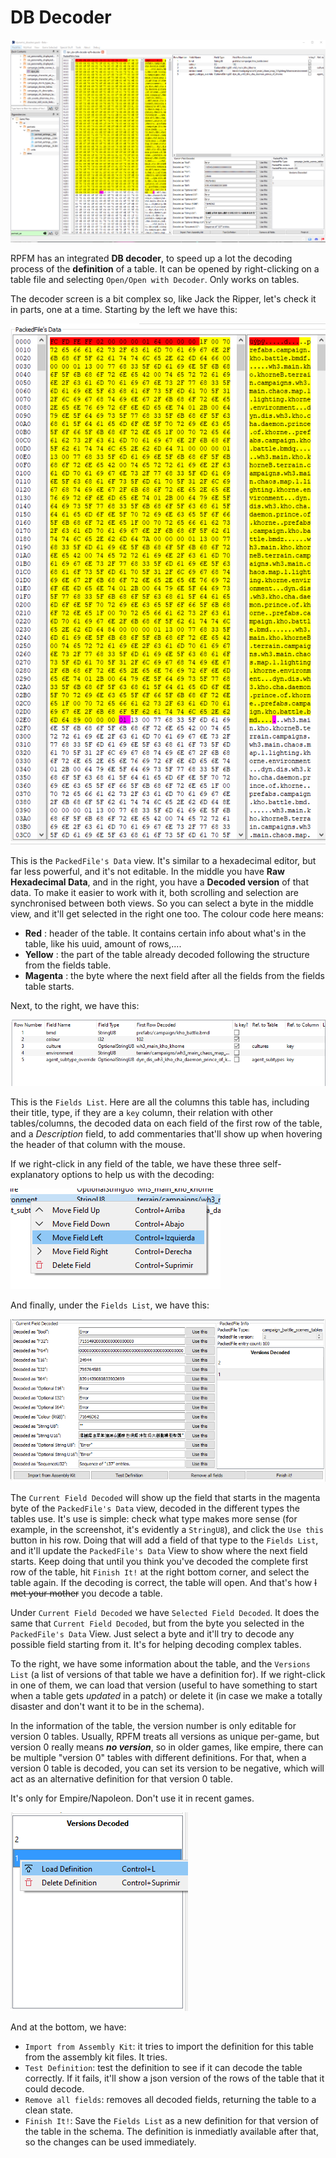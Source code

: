 # DB Decoder

![Decoding your life, one step at a time.](./images/image23.png)

RPFM has an integrated **DB decoder**, to speed up a lot the decoding process of the **definition** of a table. It can be opened by right-clicking on a table file and selecting `Open/Open with Decoder`. Only works on tables.

The decoder screen is a bit complex so, like Jack the Ripper, let's check it in parts, one at a time. Starting by the left we have this:

![Raw data... like raw meat, but less toxic.](./images/image24.png)

This is the `PackedFile's Data` view. It's similar to a hexadecimal editor, but far less powerful, and it's not editable. In the middle you have **Raw Hexadecimal Data**, and in the right, you have a **Decoded version** of that data. To make it easier to work with it, both scrolling and selection are synchronised between both views. So you can select a byte in the middle view, and it'll get selected in the right one too. The colour code here means:

- **Red** : header of the table. It contains certain info about what's in the table, like his uuid, amount of rows,....
- **Yellow** : the part of the table already decoded following the structure from the fields table.
- **Magenta** : the byte where the next field after all the fields from the fields table starts.

Next, to the right, we have this:

![Fields.... like normal ones, but with less cows.](./images/image25.png)

This is the `Fields List`. Here are all the columns this table has, including their title, type, if they are a `key` column, their relation with other tables/columns, the decoded data on each field of the first row of the table, and a *Description* field, to add commentaries that'll show up when hovering the header of that column with the mouse.

If we right-click in any field of the table, we have these three self-explanatory options to help us with the decoding:

![Moving up and down.....](./images/image26.png)

And finally, under the `Fields List`, we have this:

![The guts of the decoder, exposed.](./images/image27.png)

The `Current Field Decoded` will show up the field that starts in the magenta byte of the `PackedFile's Data` view, decoded in the different types the tables use. It's use is simple: check what type makes more sense (for example, in the screenshot, it's evidently a `StringU8`), and click the `Use this` button in his row. Doing that will add a field of that type to the `Fields List`, and it'll update the `PackedFile's Data` View to show where the next field starts. Keep doing that until you think you've decoded the complete first row of the table, hit `Finish It!` at the right bottom corner, and select the table again. If the decoding is correct, the table will open. And that's how <s>I met your mother</s> you decode a table.

Under `Current Field Decoded` we have `Selected Field Decoded`. It does the same that `Current Field Decoded`, but from the byte you selected in the `PackedFile's Data` View. Just select a byte and it'll try to decode any possible field starting from it. It's for helping decoding complex tables.

To the right, we have some information about the table, and the `Versions List` (a list of versions of that table we have a definition for). If we right-click in one of them, we can load that version (useful to have something to start when a table gets *updated* in a patch) or delete it (in case we make a totally disaster and don't want it to be in the schema).

In the information of the table, the version number is only editable for version 0 tables. Usually, RPFM treats all versions as unique per-game, but version 0 really means ***no version***, so in older games, like empire, there can be multiple "version 0" tables with different definitions. For that, when a version 0 table is decoded, you can set its version to be negative, which will act as an alternative definition for that version 0 table.

It's only for Empire/Napoleon. Don't use it in recent games.

![Because no more is needed.](./images/image28.png)

And at the bottom, we have:
- `Import from Assembly Kit`: it tries to import the definition for this table from the assembly kit files. It tries.
- `Test Definition`: test the definition to see if it can decode the table correctly. If it fails, it'll show a json version of the rows of the table that it could decode.
- `Remove all fields`: removes all decoded fields, returning the table to a clean state.
- `Finish It!`: Save the `Fields List` as a new definition for that version of the table in the schema. The definition is inmediatly available after that, so the changes can be used immediately.
